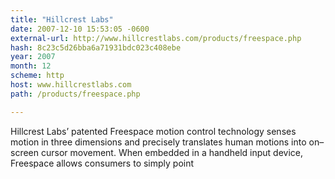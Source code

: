 ```yaml
---
title: "Hillcrest Labs"
date: 2007-12-10 15:53:05 -0600
external-url: http://www.hillcrestlabs.com/products/freespace.php
hash: 8c23c5d26bba6a71931bdc023c408ebe
year: 2007
month: 12
scheme: http
host: www.hillcrestlabs.com
path: /products/freespace.php

---
```


Hillcrest Labs’ patented Freespace motion control technology senses motion in three dimensions and precisely translates human motions into on–screen cursor movement.  When embedded in a handheld input device, Freespace allows consumers to simply point
